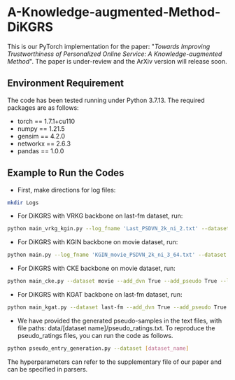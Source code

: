 # A-Knowledge-augmented-Method-DiKGRS
This is our PyTorch implementation for the paper: "*Towards Improving Trustworthiness of Personalized Online Service: A Knowledge-augmented Method*". The paper is under-review and the ArXiv version will release soon.

## Environment Requirement
The code has been tested running under Python 3.7.13. The required packages are as follows:
* torch == 1.7.1+cu110
* numpy == 1.21.5
* gensim == 4.2.0
* networkx == 2.6.3
* pandas == 1.0.0

## Example to Run the Codes
* First, make directions for log files:
```bash
mkdir Logs
```
* For DiKGRS with VRKG backbone on last-fm dataset, run:
```bash
python main_vrkg_kgin.py --log_fname 'Last_PSDVN_2k_ni_2.txt' --dataset last-fm --add_pseudo True --add_dvn True --fusion_gate True --batch_size 1024 --dim 256 --n_iter 2 --num_ps 1846 --random_seed 2020
```

* For DiKGRS with KGIN backbone on movie dataset, run:
```bash
python main.py --log_fname 'KGIN_movie_PSDVN_2k_ni_3_64.txt' --dataset movie --add_pseudo True --backbone KGIN --add_dvn True --fusion_gate True --batch_size 1024 --dim 64  --num_ps 2347 --random_seed 2020
```
* For DiKGRS with CKE backbone on movie dataset, run:
```bash
python main_cke.py --dataset movie --add_dvn True --add_pseudo True --lr 0.001 --cf_l2loss_lambda 0.005 --kg_l2loss_lambda 0.005 --num_ps 1374
```
* For DiKGRS with KGAT backbone on last-fm dataset, run:
```bash
python main_kgat.py --dataset last-fm --add_dvn True --add_pseudo True --num_ps 1846 --lr 0.001 --cf_l2loss_lambda 0.0005 --kg_l2loss_lambda 0.0005
```

* We have provided the generated pseudo-samples in the text files, with file paths: data/[dataset name]/pseudo_ratings.txt. To reproduce the pseudo_ratings files, you can run the code as follows.
```bash
python pseudo_entry_generation.py --dataset [dataset_name]
```
The hyperparameters can refer to the supplementary file of our paper and can be specified in parsers.
 

